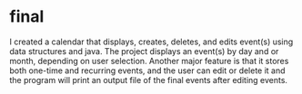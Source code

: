 # final
I created a calendar that displays, creates, deletes, and edits event(s) using data structures and java. The project displays an event(s) by day and or month, depending on user selection. Another major feature is that it stores both one-time and recurring events, and the user can edit or delete it and the program will print an output file of the final events after editing events.

